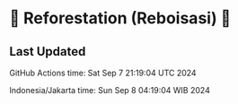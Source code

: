 
# 🌳 Reforestation (Reboisasi) 🌲

## Last Updated

GitHub Actions time: Sat Sep  7 21:19:04 UTC 2024

Indonesia/Jakarta time: Sun Sep  8 04:19:04 WIB 2024
